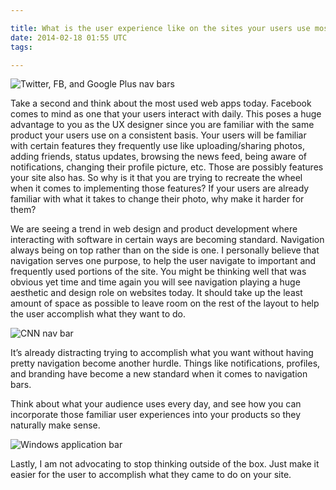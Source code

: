 ```yaml
---

title: What is the user experience like on the sites your users use most?
date: 2014-02-18 01:55 UTC
tags: 

---
```


![Twitter, FB, and Google Plus nav bars](https://lh6.googleusercontent.com/-aNSifsQ7isY/TiMf-1F7TgI/AAAAAAAAAWk/yig2saIKr_g/s560/navbarsSmall.png)

Take a second and think about the most used web apps today. Facebook comes to mind as one that your users interact with daily. This poses a huge advantage to you as the UX designer since you are familiar with the same product your users use on a consistent basis. Your users will be familiar with certain features they frequently use like uploading/sharing photos, adding friends, status updates, browsing the news feed, being aware of notifications, changing their profile picture, etc. Those are possibly features your site also has. So why is it that you are trying to recreate the wheel when it comes to implementing those features? If your users are already familiar with what it takes to change their photo, why make it harder for them?

We are seeing a trend in web design and product development where interacting with software in certain ways are becoming standard. Navigation always being on top rather than on the side is one. I personally believe that navigation serves one purpose, to help the user navigate to important and frequently used portions of the site. You might be thinking well that was obvious yet time and time again you will see navigation playing a huge aesthetic and design role on websites today. It should take up the least amount of space as possible to leave room on the rest of the layout to help the user accomplish what they want to do.

![CNN nav bar](https://lh5.googleusercontent.com/-SG-LYVmK4bw/TiMmQVRe0aI/AAAAAAAAAXA/x26-QPdca5k/s560/cnnNav.png)

It’s already distracting trying to accomplish what you want without having pretty navigation become another hurdle. Things like notifications, profiles, and branding have become a new standard when it comes to navigation bars.

Think about what your audience uses every day, and see how you can incorporate those familiar user experiences into your products so they naturally make sense.

![Windows application bar](https://lh6.googleusercontent.com/-AiOxisicwhU/TiMivtEfZLI/AAAAAAAAAW4/MS2KXqKZC1Y/s560/winstartbar.png)

Lastly, I am not advocating to stop thinking outside of the box. Just make it easier for the user to accomplish what they came to do on your site.